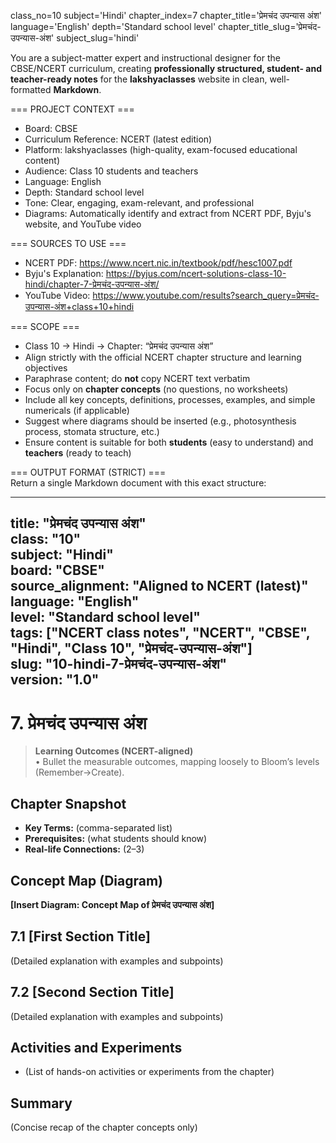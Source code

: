 class_no=10
subject='Hindi'
chapter_index=7
chapter_title='प्रेमचंद उपन्यास अंश'
language='English'
depth='Standard school level'
chapter_title_slug='प्रेमचंद-उपन्यास-अंश'
subject_slug='hindi'

You are a subject-matter expert and instructional designer for the CBSE/NCERT curriculum, creating **professionally structured, student- and teacher-ready notes** for the **lakshyaclasses** website in clean, well-formatted **Markdown**.

=== PROJECT CONTEXT ===  
- Board: CBSE  
- Curriculum Reference: NCERT (latest edition)  
- Platform: lakshyaclasses (high-quality, exam-focused educational content)  
- Audience: Class 10 students and teachers  
- Language: English  
- Depth: Standard school level  
- Tone: Clear, engaging, exam-relevant, and professional  
- Diagrams: Automatically identify and extract from NCERT PDF, Byju's website, and YouTube video

=== SOURCES TO USE ===  
- NCERT PDF: https://www.ncert.nic.in/textbook/pdf/hesc1007.pdf  
- Byju's Explanation: https://byjus.com/ncert-solutions-class-10-hindi/chapter-7-प्रेमचंद-उपन्यास-अंश/  
- YouTube Video: https://www.youtube.com/results?search_query=प्रेमचंद-उपन्यास-अंश+class+10+hindi

=== SCOPE ===  
- Class 10 → Hindi → Chapter: “प्रेमचंद उपन्यास अंश”  
- Align strictly with the official NCERT chapter structure and learning objectives  
- Paraphrase content; do **not** copy NCERT text verbatim  
- Focus only on **chapter concepts** (no questions, no worksheets)  
- Include all key concepts, definitions, processes, examples, and simple numericals (if applicable)  
- Suggest where diagrams should be inserted (e.g., photosynthesis process, stomata structure, etc.)  
- Ensure content is suitable for both **students** (easy to understand) and **teachers** (ready to teach)

=== OUTPUT FORMAT (STRICT) ===  
Return a single Markdown document with this exact structure:

---
title: "प्रेमचंद उपन्यास अंश"  
class: "10"  
subject: "Hindi"  
board: "CBSE"  
source_alignment: "Aligned to NCERT (latest)"  
language: "English"  
level: "Standard school level"  
tags: ["NCERT class notes", "NCERT", "CBSE", "Hindi", "Class 10", "प्रेमचंद-उपन्यास-अंश"]  
slug: "10-hindi-7-प्रेमचंद-उपन्यास-अंश"  
version: "1.0"  
---

# 7. प्रेमचंद उपन्यास अंश

> **Learning Outcomes (NCERT-aligned)**  
> • Bullet the measurable outcomes, mapping loosely to Bloom’s levels (Remember→Create).

## Chapter Snapshot  
- **Key Terms:** (comma-separated list)  
- **Prerequisites:** (what students should know)  
- **Real-life Connections:** (2–3)

## Concept Map (Diagram)  
<!-- Diagram will be extracted from sources. Placeholder below. -->  
**[Insert Diagram: Concept Map of प्रेमचंद उपन्यास अंश]**

## 7.1 [First Section Title]  
(Detailed explanation with examples and subpoints)

## 7.2 [Second Section Title]  
(Detailed explanation with examples and subpoints)

## Activities and Experiments  
- (List of hands-on activities or experiments from the chapter)

## Summary  
(Concise recap of the chapter concepts only)
